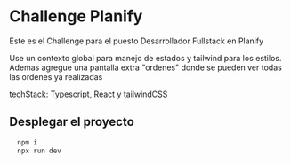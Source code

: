 # Challenge Planify

Este es el Challenge para el puesto Desarrollador Fullstack en Planify

Use un contexto global para manejo de estados y tailwind para los estilos.
Ademas agregue una pantalla extra "ordenes" donde se pueden ver todas las ordenes ya realizadas

techStack: Typescript, React y tailwindCSS

## Desplegar el proyecto


```bash
  npm i
  npx run dev
```